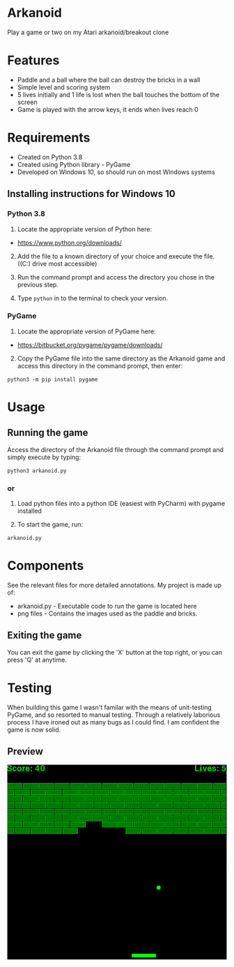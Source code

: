 # Arkanoid
 Play a game or two on my Atari arkanoid/breakout clone 

# Features
- Paddle and a ball where the ball can destroy the bricks in a wall
- Simple level and scoring system
- 5 lives initially and 1 life is lost when the ball touches the bottom of the screen
- Game is played with the arrow keys, it ends when lives reach 0

# Requirements
- Created on Python 3.8
- Created using Python library - PyGame
- Developed on Windows 10, so should run on most Windows systems

## Installing instructions for Windows 10
### Python 3.8
1) Locate the appropriate version of Python here:
- https://www.python.org/downloads/

2) Add the file to a known directory of your choice and execute the file. ((C:) drive most accessible)

3) Run the command prompt and access the directory you chose in the previous step.

4) Type ```python``` in to the terminal to check your version.

### PyGame

1) Locate the appropriate version of PyGame here:
- https://bitbucket.org/pygame/pygame/downloads/

2) Copy the PyGame file into the same directory as the Arkanoid game and access this directory in the command prompt, then enter:
```
python3 -m pip install pygame
```

# Usage
## Running the game
Access the directory of the Arkanoid file through the command prompt and simply execute by typing:
```
python3 arkanoid.py
```
### or 

1) Load python files into a python IDE (easiest with PyCharm) with pygame installed


2) To start the game, run:
```
arkanoid.py
```

# Components
See the relevant files for more detailed annotations. My project is made up of:

- arkanoid.py - Executable code to run the game is located here
- png files - Contains the images used as the paddle and bricks.

## Exiting the game
You can exit the game by clicking the 'X' button at the top right, or you can press 'Q' at anytime.

# Testing
When building this game I wasn't familar with the means of unit-testing PyGame, and so resorted to manual testing. Through a relatively laborious process I have ironed out as many bugs as I could find. I am confident the game is now solid.   

## Preview
![](arkanoid.gif?raw=true)
